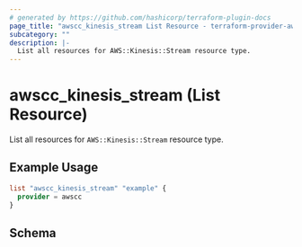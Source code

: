 ```yaml
---
# generated by https://github.com/hashicorp/terraform-plugin-docs
page_title: "awscc_kinesis_stream List Resource - terraform-provider-awscc"
subcategory: ""
description: |-
  List all resources for AWS::Kinesis::Stream resource type.
---
```


# awscc_kinesis_stream (List Resource)

List all resources for `AWS::Kinesis::Stream` resource type.

## Example Usage

```terraform
list "awscc_kinesis_stream" "example" {
  provider = awscc
}
```

<!-- schema generated by tfplugindocs -->
## Schema
